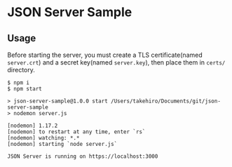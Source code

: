 # JSON Server Sample

## Usage
Before starting the server, you must create a TLS certificate(named `server.crt`) and a secret key(named `server.key`), then place them in `certs/` directory.

```
$ npm i
$ npm start

> json-server-sample@1.0.0 start /Users/takehiro/Documents/git/json-server-sample
> nodemon server.js

[nodemon] 1.17.2
[nodemon] to restart at any time, enter `rs`
[nodemon] watching: *.*
[nodemon] starting `node server.js`

JSON Server is running on https://localhost:3000
```
